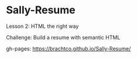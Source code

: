 # Sally-Resume

Lesson 2: HTML the right way

Challenge: Build a resume with semantic HTML

gh-pages:  https://brachtco.github.io/Sally-Resume/
